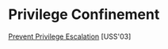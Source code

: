 # Privilege Confinement

[Prevent Privilege Escalation](http://www.citi.umich.edu/u/provos/papers/privsep.pdf) [USS'03]
